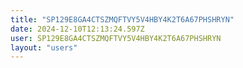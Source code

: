 ```yaml
---
title: "SP129E8GA4CTSZMQFTVY5V4HBY4K2T6A67PHSHRYN"
date: 2024-12-10T12:13:24.597Z
user: SP129E8GA4CTSZMQFTVY5V4HBY4K2T6A67PHSHRYN
layout: "users"
---
```

    